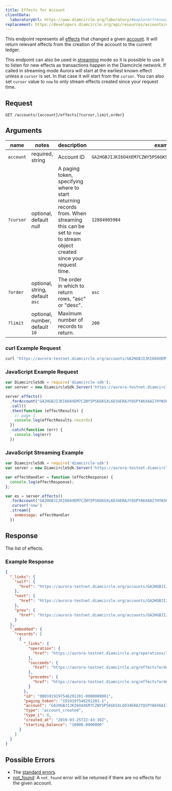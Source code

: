```yaml
---
title: Effects for Account
clientData:
  laboratoryUrl: https://www.diamcircle.org/laboratory/#explorer?resource=effects&endpoint=for_account
replacement: https://developers.diamcircle.org/api/resources/accounts/effects/
---
```


This endpoint represents all [effects](../resources/effect.md) that changed a given
[account](../resources/account.md). It will return relevant effects from the creation of the
account to the current ledger.

This endpoint can also be used in [streaming](../streaming.md) mode so it is possible to use it to
listen for new effects as transactions happen in the Diamcircle network.
If called in streaming mode Aurora will start at the earliest known effect unless a `cursor` is
set. In that case it will start from the `cursor`. You can also set `cursor` value to `now` to only
stream effects created since your request time.

## Request

```
GET /accounts/{account}/effects{?cursor,limit,order}
```

## Arguments

| name | notes | description | example |
| ---- | ----- | ----------- | ------- |
| `account` | required, string | Account ID | `GA2HGBJIJKI6O4XEM7CZWY5PS6GKSXL6D34ERAJYQSPYA6X6AI7HYW36` |
| `?cursor` | optional, default _null_ | A paging token, specifying where to start returning records from. When streaming this can be set to `now` to stream object created since your request time. | `12884905984` |
| `?order`  | optional, string, default `asc` | The order in which to return rows, "asc" or "desc". | `asc` |
| `?limit`  | optional, number, default `10` | Maximum number of records to return. | `200` |

### curl Example Request

```sh
curl "https://aurora-testnet.diamcircle.org/accounts/GA2HGBJIJKI6O4XEM7CZWY5PS6GKSXL6D34ERAJYQSPYA6X6AI7HYW36/effects?limit=1"
```

### JavaScript Example Request

```javascript
var DiamcircleSdk = require('diamcircle-sdk');
var server = new DiamcircleSdk.Server('https://aurora-testnet.diamcircle.org');

server.effects()
  .forAccount("GA2HGBJIJKI6O4XEM7CZWY5PS6GKSXL6D34ERAJYQSPYA6X6AI7HYW36")
  .call()
  .then(function (effectResults) {
    // page 1
    console.log(effectResults.records)
  })
  .catch(function (err) {
    console.log(err)
  })
```

### JavaScript Streaming Example

```javascript
var DiamcircleSdk = require('diamcircle-sdk')
var server = new DiamcircleSdk.Server('https://aurora-testnet.diamcircle.org');

var effectHandler = function (effectResponse) {
  console.log(effectResponse);
};

var es = server.effects()
  .forAccount("GA2HGBJIJKI6O4XEM7CZWY5PS6GKSXL6D34ERAJYQSPYA6X6AI7HYW36")
  .cursor('now')
  .stream({
    onmessage: effectHandler
  })
```

## Response

The list of effects.

### Example Response

```json
{
  "_links": {
    "self": {
      "href": "https://aurora-testnet.diamcircle.org/accounts/GA2HGBJIJKI6O4XEM7CZWY5PS6GKSXL6D34ERAJYQSPYA6X6AI7HYW36/effects?cursor=&limit=1&order=asc"
    },
    "next": {
      "href": "https://aurora-testnet.diamcircle.org/accounts/GA2HGBJIJKI6O4XEM7CZWY5PS6GKSXL6D34ERAJYQSPYA6X6AI7HYW36/effects?cursor=1919197546291201-1&limit=1&order=asc"
    },
    "prev": {
      "href": "https://aurora-testnet.diamcircle.org/accounts/GA2HGBJIJKI6O4XEM7CZWY5PS6GKSXL6D34ERAJYQSPYA6X6AI7HYW36/effects?cursor=1919197546291201-1&limit=1&order=desc"
    }
  },
  "_embedded": {
    "records": [
      {
        "_links": {
          "operation": {
            "href": "https://aurora-testnet.diamcircle.org/operations/1919197546291201"
          },
          "succeeds": {
            "href": "https://aurora-testnet.diamcircle.org/effects?order=desc&cursor=1919197546291201-1"
          },
          "precedes": {
            "href": "https://aurora-testnet.diamcircle.org/effects?order=asc&cursor=1919197546291201-1"
          }
        },
        "id": "0001919197546291201-0000000001",
        "paging_token": "1919197546291201-1",
        "account": "GA2HGBJIJKI6O4XEM7CZWY5PS6GKSXL6D34ERAJYQSPYA6X6AI7HYW36",
        "type": "account_created",
        "type_i": 0,
        "created_at": "2019-03-25T22:43:38Z",
        "starting_balance": "10000.0000000"
      }
    ]
  }
}
```

## Possible Errors

- The [standard errors](../errors.md#Standard-Errors).
- [not_found](../errors/not-found.md): A `not_found` error will be returned if there are no effects for the given account.
